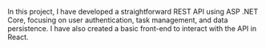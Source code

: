 In this project, I have developed a straightforward REST API using ASP .NET Core, focusing on user authentication, task management, and data persistence. I have also created a basic front-end to interact with the API in React. 

